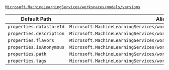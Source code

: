 [`Microsoft.MachineLearningServices/workspaces/models/versions`](https://docs.microsoft.com/en-us/azure/templates/microsoft.machinelearningservices/workspaces/models/versions)

| Default Path | Alias |
|---|---|
| `properties.datastoreId` | `Microsoft.MachineLearningServices/workspaces/models/versions/datastoreId` |
| `properties.description` | `Microsoft.MachineLearningServices/workspaces/models/versions/description` |
| `properties.flavors` | `Microsoft.MachineLearningServices/workspaces/models/versions/flavors` |
| `properties.isAnonymous` | `Microsoft.MachineLearningServices/workspaces/models/versions/isAnonymous` |
| `properties.path` | `Microsoft.MachineLearningServices/workspaces/models/versions/path` |
| `properties.tags` | `Microsoft.MachineLearningServices/workspaces/models/versions/tags` |

